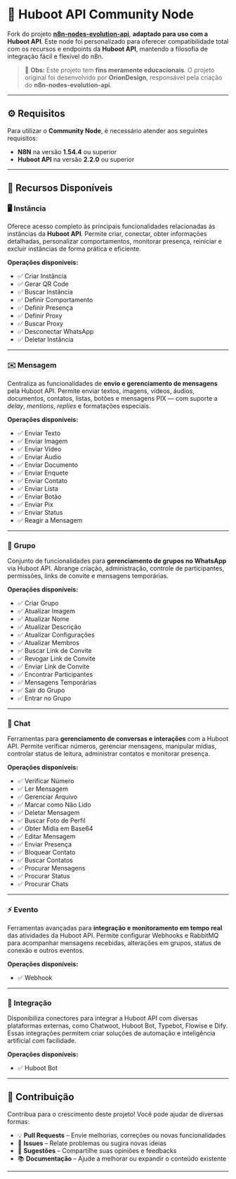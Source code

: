 # 🤖 Huboot API Community Node

Fork do projeto [**n8n-nodes-evolution-api**](https://github.com/n8n-io/n8n-nodes-evolution-api), **adaptado para uso com a Huboot API**.
Este node foi personalizado para oferecer compatibilidade total com os recursos e endpoints da **Huboot API**, mantendo a filosofia de integração fácil e flexível do n8n.

> 🧩 **Obs:** Este projeto tem **fins meramente educacionais**.
> O projeto original foi desenvolvido por **OrionDesign**, responsável pela criação do **n8n-nodes-evolution-api**.

---

## ⚙️ Requisitos

Para utilizar o **Community Node**, é necessário atender aos seguintes requisitos:

* **N8N** na versão **1.54.4** ou superior
* **Huboot API** na versão **2.2.0** ou superior

---

## 📌 Recursos Disponíveis

### 🖥️ Instância

Oferece acesso completo às principais funcionalidades relacionadas às instâncias da **Huboot API**.
Permite criar, conectar, obter informações detalhadas, personalizar comportamentos, monitorar presença, reiniciar e excluir instâncias de forma prática e eficiente.

**Operações disponíveis:**

* ✅ Criar Instância
* ✅ Gerar QR Code
* ✅ Buscar Instância
* ✅ Definir Comportamento
* ✅ Definir Presença
* ✅ Definir Proxy
* ✅ Buscar Proxy
* ✅ Desconectar WhatsApp
* ✅ Deletar Instância

---

### ✉️ Mensagem

Centraliza as funcionalidades de **envio e gerenciamento de mensagens** pela Huboot API.
Permite enviar textos, imagens, vídeos, áudios, documentos, contatos, listas, botões e mensagens PIX — com suporte a *delay*, *mentions*, *replies* e formatações especiais.

**Operações disponíveis:**

* ✅ Enviar Texto
* ✅ Enviar Imagem
* ✅ Enviar Vídeo
* ✅ Enviar Áudio
* ✅ Enviar Documento
* ✅ Enviar Enquete
* ✅ Enviar Contato
* ✅ Enviar Lista
* ✅ Enviar Botão
* ✅ Enviar Pix
* ✅ Enviar Status
* ✅ Reagir a Mensagem

---

### 👥 Grupo

Conjunto de funcionalidades para **gerenciamento de grupos no WhatsApp** via Huboot API.
Abrange criação, administração, controle de participantes, permissões, links de convite e mensagens temporárias.

**Operações disponíveis:**

* ✅ Criar Grupo
* ✅ Atualizar Imagem
* ✅ Atualizar Nome
* ✅ Atualizar Descrição
* ✅ Atualizar Configurações
* ✅ Atualizar Membros
* ✅ Buscar Link de Convite
* ✅ Revogar Link de Convite
* ✅ Enviar Link de Convite
* ✅ Encontrar Participantes
* ✅ Mensagens Temporárias
* ✅ Sair do Grupo
* ✅ Entrar no Grupo

---

### 💬 Chat

Ferramentas para **gerenciamento de conversas e interações** com a Huboot API.
Permite verificar números, gerenciar mensagens, manipular mídias, controlar status de leitura, administrar contatos e monitorar presença.

**Operações disponíveis:**

* ✅ Verificar Número
* ✅ Ler Mensagem
* ✅ Gerenciar Arquivo
* ✅ Marcar como Não Lido
* ✅ Deletar Mensagem
* ✅ Buscar Foto de Perfil
* ✅ Obter Mídia em Base64
* ✅ Editar Mensagem
* ✅ Enviar Presença
* ✅ Bloquear Contato
* ✅ Buscar Contatos
* ✅ Procurar Mensagens
* ✅ Procurar Status
* ✅ Procurar Chats

---

### ⚡ Evento

Ferramentas avançadas para **integração e monitoramento em tempo real** das atividades da Huboot API.
Permite configurar Webhooks e RabbitMQ para acompanhar mensagens recebidas, alterações em grupos, status de conexão e outros eventos.

**Operações disponíveis:**

* ✅ Webhook

---

### 🔗 Integração

Disponibiliza conectores para integrar a Huboot API com diversas plataformas externas, como Chatwoot, Huboot Bot, Typebot, Flowise e Dify.
Essas integrações permitem criar soluções de automação e inteligência artificial com facilidade.

**Operações disponíveis:**

* ✅ Huboot Bot

---

## 🤝 Contribuição

Contribua para o crescimento deste projeto!
Você pode ajudar de diversas formas:

* 💡 **Pull Requests** – Envie melhorias, correções ou novas funcionalidades
* 🐞 **Issues** – Relate problemas ou sugira novas ideias
* 💬 **Sugestões** – Compartilhe suas opiniões e feedbacks
* 📚 **Documentação** – Ajude a melhorar ou expandir o conteúdo existente

---
